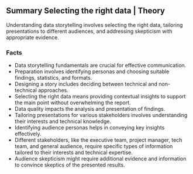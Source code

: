 ## Summary Selecting the right data | Theory
Understanding data storytelling involves selecting the right data, tailoring presentations to different audiences, and addressing skepticism with appropriate evidence.

### Facts
- Data storytelling fundamentals are crucial for effective communication.
- Preparation involves identifying personas and choosing suitable findings, statistics, and formats.
- Designing a story includes deciding between technical and non-technical approaches.
- Selecting the right data means providing contextual insights to support the main point without overwhelming the report.
- Data quality impacts the analysis and presentation of findings.
- Tailoring presentations for various stakeholders involves understanding their interests and technical knowledge.
- Identifying audience personas helps in conveying key insights effectively.
- Different stakeholders, like the executive team, project manager, tech team, and general audience, require specific types of information tailored to their interests and technical expertise.
- Audience skepticism might require additional evidence and information to convince skeptics of the presented results.
